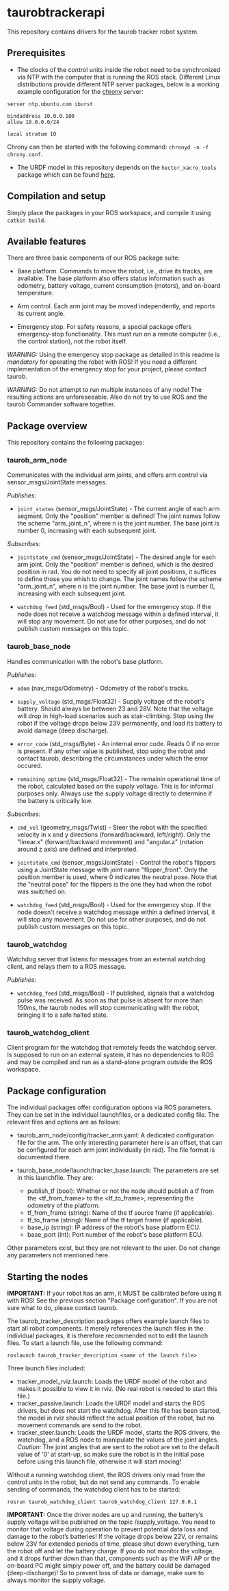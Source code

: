 # taurobtrackerapi

This repository contains drivers for the taurob tracker robot system.

## Prerequisites

* The clocks of the control units inside the robot need to be synchronized via NTP with the computer that is running the ROS stack. Different Linux distributions provide different NTP server packages, below is a working example configuration for the [chrony](https://chrony.tuxfamily.org/) server:
```
server ntp.ubuntu.com iburst

bindaddress 10.0.0.100
allow 10.0.0.0/24

local stratum 10
```
Chrony can then be started with the following command: `chronyd -n -f chrony.conf`.

* The URDF model in this repository depends on the `hector_xacro_tools` package which can be found [here](https://github.com/tu-darmstadt-ros-pkg/hector_models).

## Compilation and setup

Simply place the packages in your ROS workspace, and compile it using `catkin build`.

## Available features

There are three basic components of our ROS package suite:

 * Base platform. Commands to move the robot, i.e., drive its tracks, are available. The base platform also offers status information such as odometry, battery voltage, current consumption (motors), and on-board temperature.
 
 * Arm control. Each arm joint may be moved independently, and reports its current angle.

 * Emergency stop. For safety reasons, a special package offers emergency-stop functionality. This must run on a remote computer (i.e., the control station), not the robot itself.

*WARNING:* Using the emergency stop package as detailed in this readme is *mandatory* for operating the robot with ROS! If you need a different implementation of the emergency stop for your project, please contact taurob. 

*WARNING:* Do not attempt to run multiple instances of any node! The resulting actions are unforeseeable. Also do not try to use ROS and the taurob Commander software together.

## Package overview

This repository contains the following packages:

### taurob_arm_node 

Communicates with the individual arm joints, and offers arm control via sensor_msgs/JointState messages.

*Publishes:*

 * `joint_states` (sensor_msgs/JointState) - The current angle of each arm segment. Only the "position" member is defined! The joint names follow the scheme "arm_joint_n", where n is the joint number. The base joint is number 0, increasing with each subsequent joint.

*Subscribes:*

 * `jointstate_cmd` (sensor_msgs/JointState) - The desired angle for each arm joint. Only the "position" member is defined, which is the desired position in rad. You do not need to specify all joint positions, it suffices to define those you whish to change. The joint names follow the scheme "arm_joint_n", where n is the joint number. The base joint is number 0, increasing with each subsequent joint.

 * `watchdog_feed` (std_msgs/Bool) - Used for the emergency stop. If the node does not receive a watchdog message within a defined interval, it will stop any movement. Do not use for other purposes, and do not publish custom messages on this topic.

### taurob_base_node 

Handles communication with the robot's base platform.

*Publishes:*
 * `odom` (nav_msgs/Odometry) - Odometry of the robot's tracks.

 * `supply_voltage` (std_msgs/Float32) - Supply voltage of the robot's battery. Should always be between 23 and 28V. Note that the voltage will drop in high-load scenarios such as stair-climbing. Stop using the robot if the voltage drops below 23V permanently, and load its battery to avoid damage (deep discharge).

 * `error_code` (std_msgs/Byte) - An internal error code. Reads 0 if no error is present. If any other value is published, stop using the robot and contact taurob, describing the circumstances under which the error occured.

 * `remaining_optime` (std_msgs/Float32) - The remainin operational time of the robot, calculated based on the supply voltage. This is for informal purposes only. Always use the supply voltage directly to determine if the battery is critically low.
	
*Subscribes:*
	
 * `cmd_vel` (geometry_msgs/Twist) - Steer the robot with the specified velocity in x and y directions (forward/backward, left/right). Only the "linear.x" (forward/backward movement) and "angular.z" (rotation around z axis) are defined and interpreted.
	
 * `jointstate_cmd` (sensor_msgs/JointState) - Control the robot's flippers using a JointState message with joint name "flipper_front". Only the position member is used, where 0 indicates the neutral pose. Note that the "neutral pose" for the flippers is the one they had when the robot was switched on.

 * `watchdog_feed` (std_msgs/Bool) - Used for the emergency stop. If the node doesn't receive a watchdog message within a defined interval, it will stop any movement. Do not use for other purposes, and do not publish custom messages on this topic. 

### taurob_watchdog 

Watchdog server that listens for messages from an external watchdog client, and relays them to a ROS message.

*Publishes:*

 * `watchdog_feed` (std_msgs/Bool) - If published, signals that a watchdog pulse was received. As soon as that pulse is absent for more than 150ms, the taurob nodes will stop communicating with the robot, bringing it to a safe halted state.

### taurob_watchdog_client 

Client program for the watchdog that remotely feeds the watchdog server. Is supposed to run on an external system, it has no dependencies to ROS and may be compiled and run as a stand-alone program outside the ROS workspace.

## Package configuration

The individual packages offer configuration options via ROS parameters. They can be set in the individual launchfiles, or a dedicated config file. The relevant files and options are as follows:

 * taurob_arm_node/config/tracker_arm.yaml: A dedicated configuration file for the arm. The only interesting parameter here is an offset, that can be configured for each arm joint individually (in rad). The file format is documented there.

 * taurob_base_node/launch/tracker_base.launch: The parameters are set in this launchfile. They are:	
   - publish_tf (bool): Whether or not the node should publish a tf from the <tf_from_frame> to the <tf_to_frame>, representing the odometry of the platform.
   - tf_from_frame (string): Name of the tf source frame (if applicable).
   - tf_to_frame (string): Name of the tf target frame (if applicable).
   - base_ip (string): IP address of the robot's base platform ECU.
   - base_port (int): Port number of the robot's base platform ECU.

Other parameters exist, but they are not relevant to the user. Do not change any parameters not mentioned here.

## Starting the nodes

**IMPORTANT:** If your robot has an arm, it MUST be calibrated before using it with ROS! See the previous section "Package configuration". If you are not sure what to do, please contact taurob.

The taurob_tracker_description packages offers example launch files to start all robot components. It merely references the launch files in the individual packages, it is therefore recommended not to edit the launch files. To start a launch file, use the following command:

```
roslaunch taurob_tracker_description <name of the launch file>
```

Three launch files included:
 * tracker_model_rviz.launch: Loads the URDF model of the robot and makes it possible to view it in rviz. (No real robot is needed to start this file.)
 * tracker_passive.launch: Loads the URDF model and starts the ROS drivers, but does not start the watchdog. After this file has been started, the model in rviz should reflect the actual position of the robot, but no movement commands are send to the robot.
 * tracker_steer.launch: Loads the URDF model, starts the ROS drivers, the watchdog, and a ROS node to manipulate the values of the joint angles. *Caution:* The joint angles that are sent to the robot are set to the default value of '0' at start-up, so make sure the robot is in the initial pose before using this launch file, otherwise it will start moving!

Without a running watchdog client, the ROS drivers only read from the control units in the robot, but do not send any commands. To enable sending of commands, the watchdog client has to be started:
```
rosrun taurob_watchdog_client taurob_watchdog_client 127.0.0.1
```

**IMPORTANT:** Once the driver nodes are up and running, the battery’s supply voltage will be published on the topic /supply_voltage. You need to monitor that voltage during operation to prevent potential data loss and damage to the robot’s batteries!
If the voltage drops below 22V, or remains below 23V for extended periods of time, please shut down everything, turn the robot off and let the battery charge. If you do not monitor the voltage, and it drops further down than that, components such as the WiFi AP or the on-board PC might simply power off, and the battery could be damaged (deep-discharge)! So to prevent loss of data or damage, make sure to always monitor the supply voltage.
